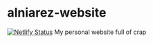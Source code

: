 # alniarez-website
[![Netlify Status](https://api.netlify.com/api/v1/badges/c0d59738-5ec5-44ae-81e5-947c414bdfd0/deploy-status)](https://app.netlify.com/sites/alniarez/deploys)
My personal website full of crap
